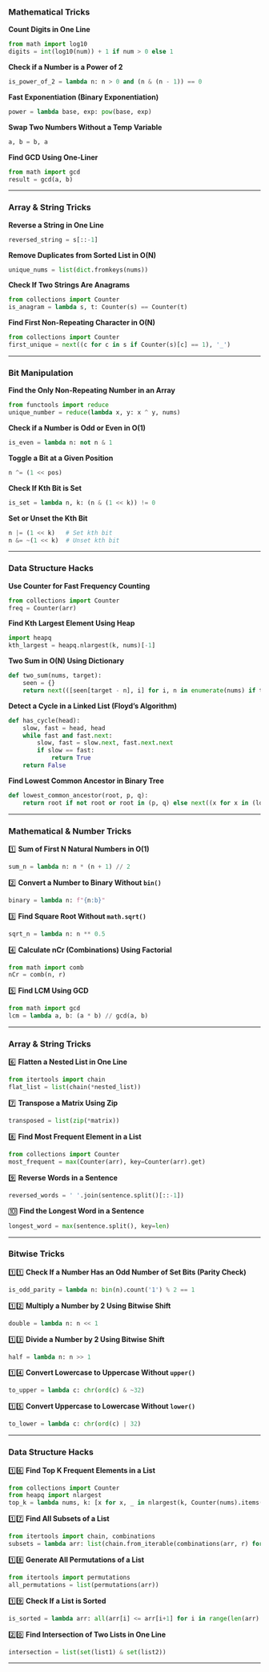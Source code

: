 ### **Mathematical Tricks**

**Count Digits in One Line**

```python
from math import log10
digits = int(log10(num)) + 1 if num > 0 else 1
```

**Check if a Number is a Power of 2**

```python
is_power_of_2 = lambda n: n > 0 and (n & (n - 1)) == 0
```

**Fast Exponentiation (Binary Exponentiation)**

```python
power = lambda base, exp: pow(base, exp)
```

**Swap Two Numbers Without a Temp Variable**

```python
a, b = b, a
```

**Find GCD Using One-Liner**

```python
from math import gcd
result = gcd(a, b)
```

---

### **Array & String Tricks**

**Reverse a String in One Line**

```python
reversed_string = s[::-1]
```

**Remove Duplicates from Sorted List in O(N)**

```python
unique_nums = list(dict.fromkeys(nums))
```


**Check If Two Strings Are Anagrams**

```python
from collections import Counter
is_anagram = lambda s, t: Counter(s) == Counter(t)
```

**Find First Non-Repeating Character in O(N)**

```python
from collections import Counter
first_unique = next((c for c in s if Counter(s)[c] == 1), '_')
```

---

### **Bit Manipulation**

**Find the Only Non-Repeating Number in an Array**

```python
from functools import reduce
unique_number = reduce(lambda x, y: x ^ y, nums)
```

**Check if a Number is Odd or Even in O(1)**

```python
is_even = lambda n: not n & 1
```

 **Toggle a Bit at a Given Position**

```python
n ^= (1 << pos)
```

**Check If Kth Bit is Set**

```python
is_set = lambda n, k: (n & (1 << k)) != 0
```

**Set or Unset the Kth Bit**

```python
n |= (1 << k)   # Set kth bit
n &= ~(1 << k)  # Unset kth bit
```

---

### **Data Structure Hacks**

**Use Counter for Fast Frequency Counting**

```python
from collections import Counter
freq = Counter(arr)
```

**Find Kth Largest Element Using Heap**

```python
import heapq
kth_largest = heapq.nlargest(k, nums)[-1]
```

**Two Sum in O(N) Using Dictionary**

```python
def two_sum(nums, target):
    seen = {}
    return next(([seen[target - n], i] for i, n in enumerate(nums) if target - n in seen or (seen.setdefault(n, i), False)[1]), [])
```

**Detect a Cycle in a Linked List (Floyd’s Algorithm)**

```python
def has_cycle(head):
    slow, fast = head, head
    while fast and fast.next:
        slow, fast = slow.next, fast.next.next
        if slow == fast:
            return True
    return False
```

**Find Lowest Common Ancestor in Binary Tree**

```python
def lowest_common_ancestor(root, p, q):
    return root if not root or root in (p, q) else next((x for x in (lowest_common_ancestor(root.left, p, q), lowest_common_ancestor(root.right, p, q)) if x), root)
```

---

### **Mathematical & Number Tricks**

1️⃣ **Sum of First N Natural Numbers in O(1)**

```python
sum_n = lambda n: n * (n + 1) // 2
```

2️⃣ **Convert a Number to Binary Without `bin()`**

```python
binary = lambda n: f"{n:b}"
```

3️⃣ **Find Square Root Without `math.sqrt()`**

```python
sqrt_n = lambda n: n ** 0.5
```

4️⃣ **Calculate nCr (Combinations) Using Factorial**

```python
from math import comb
nCr = comb(n, r)
```

5️⃣ **Find LCM Using GCD**

```python
from math import gcd
lcm = lambda a, b: (a * b) // gcd(a, b)
```

---

### **Array & String Tricks**

6️⃣ **Flatten a Nested List in One Line**

```python
from itertools import chain
flat_list = list(chain(*nested_list))
```

7️⃣ **Transpose a Matrix Using Zip**

```python
transposed = list(zip(*matrix))
```

8️⃣ **Find Most Frequent Element in a List**

```python
from collections import Counter
most_frequent = max(Counter(arr), key=Counter(arr).get)
```

9️⃣ **Reverse Words in a Sentence**

```python
reversed_words = ' '.join(sentence.split()[::-1])
```

🔟 **Find the Longest Word in a Sentence**

```python
longest_word = max(sentence.split(), key=len)
```

---

### **Bitwise Tricks**

1️⃣1️⃣ **Check If a Number Has an Odd Number of Set Bits (Parity Check)**

```python
is_odd_parity = lambda n: bin(n).count('1') % 2 == 1
```

1️⃣2️⃣ **Multiply a Number by 2 Using Bitwise Shift**

```python
double = lambda n: n << 1
```

1️⃣3️⃣ **Divide a Number by 2 Using Bitwise Shift**

```python
half = lambda n: n >> 1
```

1️⃣4️⃣ **Convert Lowercase to Uppercase Without `upper()`**

```python
to_upper = lambda c: chr(ord(c) & ~32)
```

1️⃣5️⃣ **Convert Uppercase to Lowercase Without `lower()`**

```python
to_lower = lambda c: chr(ord(c) | 32)
```

---

### **Data Structure Hacks**

1️⃣6️⃣ **Find Top K Frequent Elements in a List**

```python
from collections import Counter
from heapq import nlargest
top_k = lambda nums, k: [x for x, _ in nlargest(k, Counter(nums).items(), key=lambda x: x[1])]
```

1️⃣7️⃣ **Find All Subsets of a List**

```python
from itertools import chain, combinations
subsets = lambda arr: list(chain.from_iterable(combinations(arr, r) for r in range(len(arr) + 1)))
```

1️⃣8️⃣ **Generate All Permutations of a List**

```python
from itertools import permutations
all_permutations = list(permutations(arr))
```

1️⃣9️⃣ **Check If a List is Sorted**

```python
is_sorted = lambda arr: all(arr[i] <= arr[i+1] for i in range(len(arr) - 1))
```

2️⃣0️⃣ **Find Intersection of Two Lists in One Line**

```python
intersection = list(set(list1) & set(list2))
```

---

